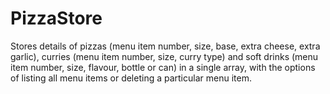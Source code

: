 # PizzaStore
 
Stores details of pizzas (menu item number, size, base, extra cheese, extra garlic), curries (menu item
number, size, curry type) and soft drinks (menu item number, size, flavour, bottle or can) in a single
array, with the options of listing all menu items or deleting a particular menu item.